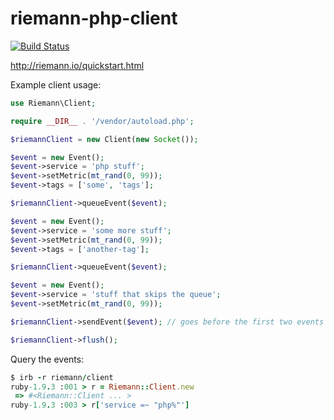 riemann-php-client
==================

[![Build Status](https://travis-ci.org/grongor/riemann-php-client.png)](https://travis-ci.org/grongor/riemann-php-client)

http://riemann.io/quickstart.html

Example client usage:
```php
use Riemann\Client;

require __DIR__ . '/vendor/autoload.php';

$riemannClient = new Client(new Socket());

$event = new Event();
$event->service = 'php stuff';
$event->setMetric(mt_rand(0, 99));
$event->tags = ['some', 'tags'];

$riemannClient->queueEvent($event);

$event = new Event();
$event->service = 'some more stuff';
$event->setMetric(mt_rand(0, 99));
$event->tags = ['another-tag'];

$riemannClient->queueEvent($event);

$event = new Event();
$event->service = 'stuff that skips the queue';
$event->setMetric(mt_rand(0, 99));

$riemannClient->sendEvent($event); // goes before the first two events

$riemannClient->flush();
```

Query the events:
```ruby
$ irb -r riemann/client
ruby-1.9.3 :001 > r = Riemann::Client.new
 => #<Riemann::Client ... >
ruby-1.9.3 :003 > r['service =~ "php%"']
```
